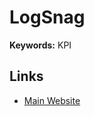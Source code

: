 # LogSnag

<!--
https://loggl.net

https://github.com/withcontext-ai/builder/blob/main/apps/web/src/app/api/cron/insight/route.ts
-->

**Keywords:** KPI

## Links

- [Main Website](https://logsnag.com)
